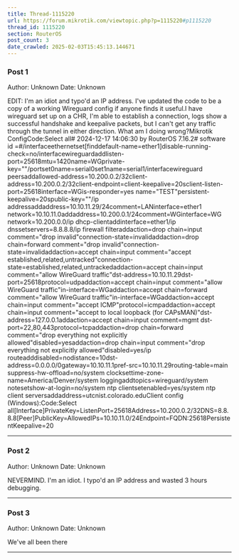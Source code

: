 ```yaml
---
title: Thread-1115220
url: https://forum.mikrotik.com/viewtopic.php?p=1115220#p1115220
thread_id: 1115220
section: RouterOS
post_count: 3
date_crawled: 2025-02-03T15:45:13.144671
---
```


### Post 1
Author: Unknown
Date: Unknown

EDIT:  I'm an idiot and typo'd an IP address. I've updated the code to be a copy of a working Wireguard config if anyone finds it useful.I have wireguard set up on a CHR, I'm able to establish a connection, logs show a successful handshake and keepalive packets, but I can't get any traffic through the tunnel in either direction. What am I doing wrong?Mikrotik ConfigCode:Select all# 2024-12-17 14:06:30 by RouterOS 7.16.2# software id =#/interfaceethernetset[finddefault-name=ether1]disable-running-check=no/interfacewireguardaddlisten-port=25618mtu=1420name=WGprivate-key="<PRIVKEY>"/portset0name=serial0set1name=serial1/interfacewireguard peersaddallowed-address=10.200.0.2/32client-address=10.200.0.2/32client-endpoint=<FQDN>client-keepalive=20sclient-listen-port=25618interface=WGis-responder=yes name=\"TEST"persistent-keepalive=20spublic-key="<PUBKEY>"/ip addressaddaddress=10.10.11.29/24comment=LANinterface=ether1 network=10.10.11.0addaddress=10.200.0.1/24comment=WGinterface=WG network=10.200.0.0/ip dhcp-clientaddinterface=ether1/ip dnssetservers=8.8.8.8/ip firewall filteraddaction=drop chain=input comment="drop invalid"connection-state=invalidaddaction=drop chain=forward comment="drop invalid"connection-state=invalidaddaction=accept chain=input comment="accept established,related,untracked"connection-state=established,related,untrackedaddaction=accept chain=input comment="allow WireGuard traffic"dst-address=10.10.11.29dst-port=25618protocol=udpaddaction=accept chain=input comment="allow WireGuard traffic"in-interface=WGaddaction=accept chain=forward comment="allow WireGuard traffic"in-interface=WGaddaction=accept chain=input comment="accept ICMP"protocol=icmpaddaction=accept chain=input comment="accept to local loopback (for CAPsMAN)"dst-address=127.0.0.1addaction=accept chain=input comment=mgmt dst-port=22,80,443protocol=tcpaddaction=drop chain=forward comment="drop everything not explicitly allowed"disabled=yesaddaction=drop chain=input comment="drop everything not explicitly allowed"disabled=yes/ip routeadddisabled=nodistance=10dst-address=0.0.0.0/0gateway=10.10.11.1pref-src=10.10.11.29routing-table=main suppress-hw-offload=no/system clocksettime-zone-name=America/Denver/system loggingaddtopics=wireguard/system notesetshow-at-login=no/system ntp clientsetenabled=yes/system ntp client serversaddaddress=utcnist.colorado.eduClient config (Windows):Code:Select all[Interface]PrivateKey=<PRIVKEY>ListenPort=25618Address=10.200.0.2/32DNS=8.8.8.8[Peer]PublicKey=<PUBKEY>AllowedIPs=10.10.11.0/24Endpoint=FQDN:25618PersistentKeepalive=20

---
### Post 2
Author: Unknown
Date: Unknown

NEVERMIND. I'm an idiot. I typo'd an IP address and wasted 3 hours debugging.

---
### Post 3
Author: Unknown
Date: Unknown

We've all been there

---
